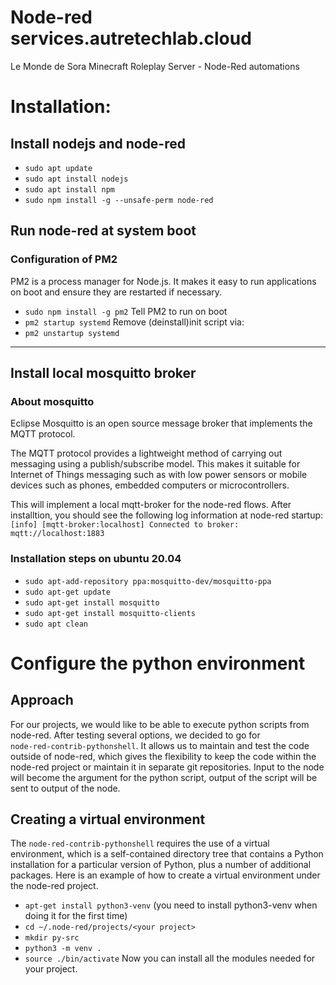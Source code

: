 # Node-red services.autretechlab.cloud
Le Monde de Sora Minecraft Roleplay Server - Node-Red automations

# Installation:
## Install nodejs and node-red 
* `sudo apt update`
* `sudo apt install nodejs`
* `sudo apt install npm`
* `sudo npm install -g --unsafe-perm node-red`

## Run node-red at system boot
### Configuration of PM2
PM2 is a process manager for Node.js. It makes it easy to run applications on boot and ensure they are restarted if necessary.
* `sudo npm install -g pm2`
Tell PM2 to run on boot
* `pm2 startup systemd` 
Remove (deinstall)init script via:
* `pm2 unstartup systemd`

-------------------------------------------------------------------

## Install local mosquitto broker 
### About mosquitto
Eclipse Mosquitto is an open source message broker that implements the MQTT protocol.  

The MQTT protocol provides a lightweight method of carrying out messaging using a publish/subscribe model. This makes it suitable for Internet of Things messaging such as with low power sensors or mobile devices such as phones, embedded computers or microcontrollers.

This will implement a local mqtt-broker for the node-red flows. After installtion, you should see the following log information at node-red startup: 
` [info] [mqtt-broker:localhost] Connected to broker: mqtt://localhost:1883`

### Installation steps on ubuntu 20.04

* `sudo apt-add-repository ppa:mosquitto-dev/mosquitto-ppa`
* `sudo apt-get update`
* `sudo apt-get install mosquitto`
* `sudo apt-get install mosquitto-clients`
* `sudo apt clean`

# Configure the python environment
## Approach
For our projects, we would like to be able to execute python scripts from node-red. After testing several options, we decided to go for  
`node-red-contrib-pythonshell`. It allows us to maintain and test the code outside of node-red, which gives the flexibility to keep the code within the node-red project or maintain it in separate git repositories. 
Input to the node will become the argument for the python script, output of the script will be sent to output of the node. 
## Creating a virtual environment 
The `node-red-contrib-pythonshell` requires the use of a virtual environment, which is a self-contained directory tree that contains a Python installation for a particular version of Python, plus a number of additional packages. Here is an example of how to create a virtual environment under the node-red project.
* `apt-get install python3-venv` (you need to install python3-venv when doing it for the first time)
* `cd ~/.node-red/projects/<your project>`
* `mkdir py-src` 
* `python3 -m venv .`
* `source ./bin/activate`
Now you can install all the modules needed for your project. 
